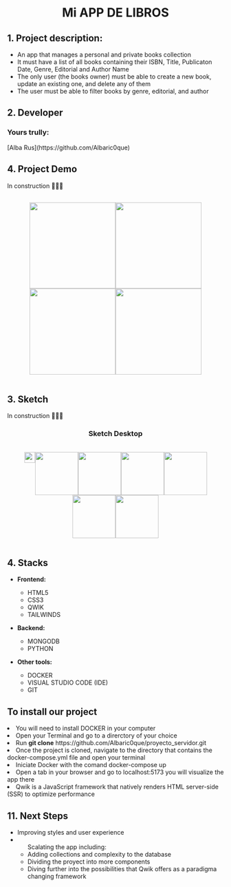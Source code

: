 <h1 align="center">Mi APP DE LIBROS</h1>

<h2>1. Project description:</h2>
  <ul>
    <li>An app that manages a personal and private books collection</li>
    <li>It must have a list of all books containing their ISBN, Title, Publicaton Date, Genre, Editorial and Author Name</li>
    <li>The only user (the books owner) must be able to create a new book, update an existing one, and delete any of them</li>
    <li>The user must be able to filter books by genre, editorial, and author</li>
  </ul>

<h2>2. Developer</h2>

  <h3>Yours trully:</h3>
  <div>
    [Alba Rus](https://github.com/Albaric0que) 
  </div>
  
  <h2>4. Project Demo</h2>
  <p>In construction 👩🏼‍🔧</p>

<div style="heigth:auto; display:flex; flex-wrap: wrap; justify-content:center; padding:1rem">
  <img style="width:200px"; src="#" alt=""/>
  <img style="width:200px"; src="#" alt=""/>
  <img style="width:200px"; src="#" alt=""/>
  <img style="width:200px"; src="#" alt=""/>
</div>

<h2>3. Sketch</h2>
<p>In construction 👩🏼‍🔧</p>

  <h3 align="center">Sketch Desktop</h3>
    <div style="heigth:auto; display:flex; flex-wrap: wrap; justify-content:center; padding:1rem">
    <img style="width:25px"; src="#" alt=""/>
    <img style="width:100px"; src="#" alt=""/>
    <img style="width:100px"; src="#" alt=""/>
    <img style="width:100px"; src="#" alt=""/>
    <img style="width:100px"; src="#" alt=""/>
    <img style="width:100px"; src="#" alt=""/>
    <img style="width:100px"; src="#" alt=""/>
  </div>

<h2>4. Stacks</h2>

* **Frontend:**
  <ul>
    <li>HTML5</li>
    <li>CSS3</li>
    <li>QWIK</li>
    <li>TAILWINDS</li>
  </ul> 

* **Backend:**
  <ul>
    <li>MONGODB</li>
    <li>PYTHON</li>
  </ul>
  
* **Other tools:**   
  <ul>
    <li>DOCKER</li>
    <li>VISUAL STUDIO CODE (IDE)</li>
    <li>GIT</li>
  </ul>

<h2>To install our project</h2>
  <li>You will need to install DOCKER in your computer</li>
  <li>Open your Terminal and go to a direrctory of your choice</li>
  <li>Run <b>git clone</b> https://github.com/Albaric0que/proyecto_servidor.git</li>
  <li>Once the project is cloned, navigate to the directory that contains the docker-compose.yml file and open your terminal</li>
  <li>Iniciate Docker with the comand docker-compose up</li>
  <li>Open a tab in your browser and go to localhost:5173 you will visualize the app there</li>
  <li>Qwik is a JavaScript framework that natively renders HTML server-side (SSR) to optimize performance </li>

<h2>11. Next Steps</h2>
<ul>
  <li>Improving styles and user experience</li>
  <li>
    <ul>Scalating the app including:  
      <li>Adding collections and complexity to the database</li>
      <li>Dividing the proyect into more components</li>
      <li>Diving further into the possibilities that Qwik offers as a paradigma changing framework</li>
    </ul>
  </li>
</ul>







